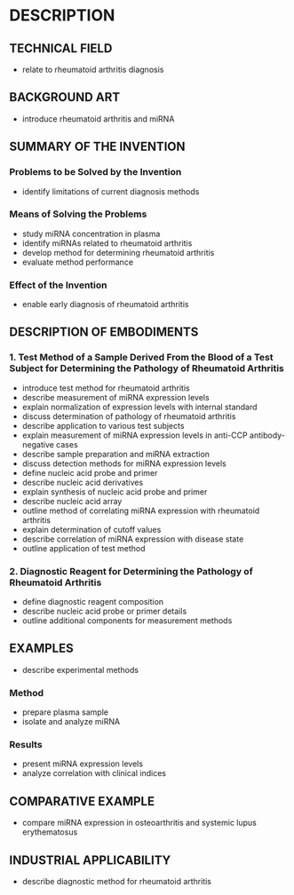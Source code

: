 # DESCRIPTION

## TECHNICAL FIELD

- relate to rheumatoid arthritis diagnosis

## BACKGROUND ART

- introduce rheumatoid arthritis and miRNA

## SUMMARY OF THE INVENTION

### Problems to be Solved by the Invention

- identify limitations of current diagnosis methods

### Means of Solving the Problems

- study miRNA concentration in plasma
- identify miRNAs related to rheumatoid arthritis
- develop method for determining rheumatoid arthritis
- evaluate method performance

### Effect of the Invention

- enable early diagnosis of rheumatoid arthritis

## DESCRIPTION OF EMBODIMENTS

### 1. Test Method of a Sample Derived From the Blood of a Test Subject for Determining the Pathology of Rheumatoid Arthritis

- introduce test method for rheumatoid arthritis
- describe measurement of miRNA expression levels
- explain normalization of expression levels with internal standard
- discuss determination of pathology of rheumatoid arthritis
- describe application to various test subjects
- explain measurement of miRNA expression levels in anti-CCP antibody-negative cases
- describe sample preparation and miRNA extraction
- discuss detection methods for miRNA expression levels
- define nucleic acid probe and primer
- describe nucleic acid derivatives
- explain synthesis of nucleic acid probe and primer
- describe nucleic acid array
- outline method of correlating miRNA expression with rheumatoid arthritis
- explain determination of cutoff values
- describe correlation of miRNA expression with disease state
- outline application of test method

### 2. Diagnostic Reagent for Determining the Pathology of Rheumatoid Arthritis

- define diagnostic reagent composition
- describe nucleic acid probe or primer details
- outline additional components for measurement methods

## EXAMPLES

- describe experimental methods

### Method

- prepare plasma sample
- isolate and analyze miRNA

### Results

- present miRNA expression levels
- analyze correlation with clinical indices

## COMPARATIVE EXAMPLE

- compare miRNA expression in osteoarthritis and systemic lupus erythematosus

## INDUSTRIAL APPLICABILITY

- describe diagnostic method for rheumatoid arthritis

